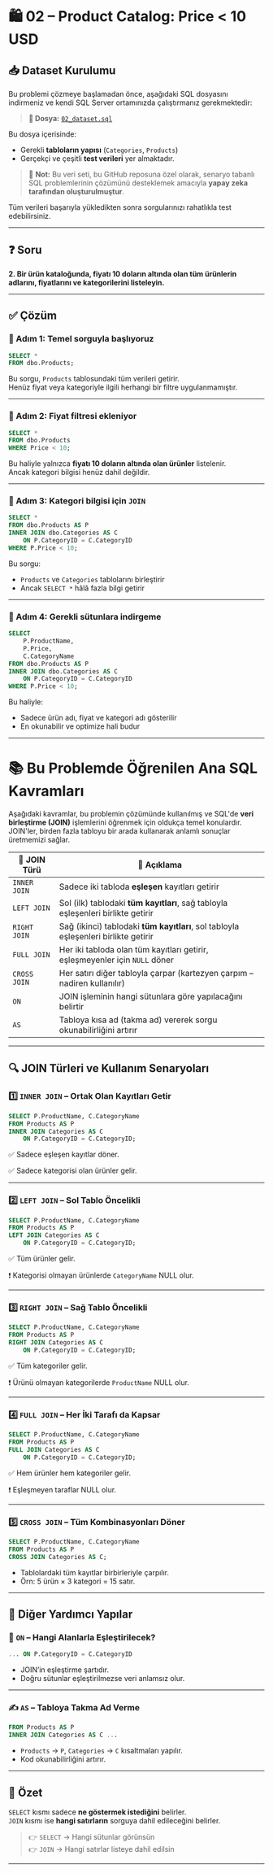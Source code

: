 # 🛍️ 02 – Product Catalog: Price < 10 USD

## 📥 Dataset Kurulumu

Bu problemi çözmeye başlamadan önce, aşağıdaki SQL dosyasını indirmeniz ve kendi SQL Server ortamınızda çalıştırmanız gerekmektedir:

> **🎯 Dosya:** [`02_dataset.sql`](./02_dataset.sql)

Bu dosya içerisinde:
- Gerekli **tabloların yapısı** (`Categories`, `Products`)
- Gerçekçi ve çeşitli **test verileri**
yer almaktadır.

> 🧠 **Not:** Bu veri seti, bu GitHub reposuna özel olarak, senaryo tabanlı SQL problemlerinin çözümünü desteklemek amacıyla **yapay zeka tarafından oluşturulmuştur**.

Tüm verileri başarıyla yükledikten sonra sorgularınızı rahatlıkla test edebilirsiniz.

---

## ❓ Soru

**2. Bir ürün kataloğunda, fiyatı 10 doların altında olan tüm ürünlerin adlarını, fiyatlarını ve kategorilerini listeleyin.**

---

## ✅ Çözüm

### 🧩 Adım 1: Temel sorguyla başlıyoruz

```sql
SELECT * 
FROM dbo.Products;
```

Bu sorgu, `Products` tablosundaki tüm verileri getirir.  
Henüz fiyat veya kategoriyle ilgili herhangi bir filtre uygulanmamıştır.

---

### 🧩 Adım 2: Fiyat filtresi ekleniyor

```sql
SELECT * 
FROM dbo.Products
WHERE Price < 10;
```

Bu haliyle yalnızca **fiyatı 10 doların altında olan ürünler** listelenir.  
Ancak kategori bilgisi henüz dahil değildir.

---

### 🧩 Adım 3: Kategori bilgisi için `JOIN`

```sql
SELECT * 
FROM dbo.Products AS P
INNER JOIN dbo.Categories AS C
    ON P.CategoryID = C.CategoryID
WHERE P.Price < 10;
```

Bu sorgu:
- `Products` ve `Categories` tablolarını birleştirir
- Ancak `SELECT *` hâlâ fazla bilgi getirir

---

### 🧩 Adım 4: Gerekli sütunlara indirgeme

```sql
SELECT 
    P.ProductName,
    P.Price,
    C.CategoryName
FROM dbo.Products AS P
INNER JOIN dbo.Categories AS C
    ON P.CategoryID = C.CategoryID
WHERE P.Price < 10;
```

Bu haliyle:
- Sadece ürün adı, fiyat ve kategori adı gösterilir
- En okunabilir ve optimize hali budur

---

# 📚 Bu Problemde Öğrenilen Ana SQL Kavramları

Aşağıdaki kavramlar, bu problemin çözümünde kullanılmış ve SQL'de **veri birleştirme (JOIN)** işlemlerini öğrenmek için oldukça temel konulardır. JOIN'ler, birden fazla tabloyu bir arada kullanarak anlamlı sonuçlar üretmemizi sağlar.

| 🧠 JOIN Türü      | 💬 Açıklama |
|------------------|------------|
| `INNER JOIN`     | Sadece iki tabloda **eşleşen** kayıtları getirir |
| `LEFT JOIN`      | Sol (ilk) tablodaki **tüm kayıtları**, sağ tabloyla eşleşenleri birlikte getirir |
| `RIGHT JOIN`     | Sağ (ikinci) tablodaki **tüm kayıtları**, sol tabloyla eşleşenleri birlikte getirir |
| `FULL JOIN`      | Her iki tabloda olan tüm kayıtları getirir, eşleşmeyenler için `NULL` döner |
| `CROSS JOIN`     | Her satırı diğer tabloyla çarpar (kartezyen çarpım – nadiren kullanılır) |
| `ON`             | JOIN işleminin hangi sütunlara göre yapılacağını belirtir |
| `AS`             | Tabloya kısa ad (takma ad) vererek sorgu okunabilirliğini artırır |

---

## 🔍 JOIN Türleri ve Kullanım Senaryoları

### 1️⃣ `INNER JOIN` – Ortak Olan Kayıtları Getir

```sql
SELECT P.ProductName, C.CategoryName
FROM Products AS P
INNER JOIN Categories AS C
    ON P.CategoryID = C.CategoryID;
```

✅ Sadece eşleşen kayıtlar döner.

✅ Sadece kategorisi olan ürünler gelir.

---

### 2️⃣ `LEFT JOIN` – Sol Tablo Öncelikli

```sql
SELECT P.ProductName, C.CategoryName
FROM Products AS P
LEFT JOIN Categories AS C
    ON P.CategoryID = C.CategoryID;
```

✅ Tüm ürünler gelir.  

❗ Kategorisi olmayan ürünlerde `CategoryName` NULL olur.

---

### 3️⃣ `RIGHT JOIN` – Sağ Tablo Öncelikli

```sql
SELECT P.ProductName, C.CategoryName
FROM Products AS P
RIGHT JOIN Categories AS C
    ON P.CategoryID = C.CategoryID;
```

✅ Tüm kategoriler gelir.  

❗ Ürünü olmayan kategorilerde `ProductName` NULL olur.

---

### 4️⃣ `FULL JOIN` – Her İki Tarafı da Kapsar

```sql
SELECT P.ProductName, C.CategoryName
FROM Products AS P
FULL JOIN Categories AS C
    ON P.CategoryID = C.CategoryID;
```

✅ Hem ürünler hem kategoriler gelir.  

❗ Eşleşmeyen taraflar NULL olur.

---

### 5️⃣ `CROSS JOIN` – Tüm Kombinasyonları Döner

```sql
SELECT P.ProductName, C.CategoryName
FROM Products AS P
CROSS JOIN Categories AS C;
```

- Tablolardaki tüm kayıtlar birbirleriyle çarpılır.
- Örn: 5 ürün × 3 kategori = 15 satır.

---

## 🔧 Diğer Yardımcı Yapılar

### 🔁 `ON` – Hangi Alanlarla Eşleştirilecek?

```sql
... ON P.CategoryID = C.CategoryID
```

- JOIN’in eşleştirme şartıdır.
- Doğru sütunlar eşleştirilmezse veri anlamsız olur.

---

### ✍️ `AS` – Tabloya Takma Ad Verme

```sql
FROM Products AS P
INNER JOIN Categories AS C ...
```

- `Products` → `P`, `Categories` → `C` kısaltmaları yapılır.
- Kod okunabilirliğini artırır.

---

## 🧠 Özet

`SELECT` kısmı sadece **ne göstermek istediğini** belirler.  
`JOIN` kısmı ise **hangi satırların** sorguya dahil edileceğini belirler.

> 👉 `SELECT` → Hangi sütunlar görünsün  
> 👉 `JOIN` → Hangi satırlar listeye dahil edilsin

---




